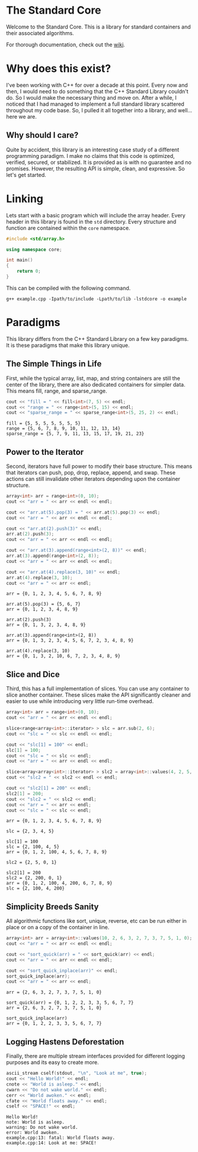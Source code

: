 # The Standard Core

Welcome to the Standard Core. This is a library for standard containers and their associated algorithms.

For thorough documentation, check out the [wiki](https://github.com/nbingham1/stdcore/wiki).

# Why does this exist?

I've been working with C++ for over a decade at this point. Every now and then, I would need to do something that the C++ Standard Library couldn't do. So I would make the necessary thing and move on. After a while, I noticed that I had managed to implement a full standard library scattered throughout my code base. So, I pulled it all together into a library, and well... here we are.

## Why should I care?

Quite by accident, this library is an interesting case study of a different programming paradigm. I make no claims that this code is optimized, verified, secured, or stabilized. It is provided as is with no guarantee and no promises. However, the resulting API is simple, clean, and expressive. So let's get started.

# Linking

Lets start with a basic program which will include the array header. Every header in this library is found in the `std` directory. Every structure and function are contained within the `core` namespace.

```c++
#include <std/array.h>

using namespace core;

int main()
{
    return 0;
}
```

This can be compiled with the following command.

```
g++ example.cpp -Ipath/to/include -Lpath/to/lib -lstdcore -o example
```

# Paradigms

This library differs from the C++ Standard Library on a few key paradigms. It is these paradigms that make this library unique.

## The Simple Things in Life

First, while the typical array, list, map, and string containers are still the center of the library, there are also dedicated containers for simpler data. This means fill, range, and sparse_range.

```c++
cout << "fill = " << fill<int>(7, 5) << endl;
cout << "range = " << range<int>(5, 15) << endl;
cout << "sparse_range = " << sparse_range<int>(5, 25, 2) << endl;
```

```
fill = {5, 5, 5, 5, 5, 5, 5}
range = {5, 6, 7, 8, 9, 10, 11, 12, 13, 14}
sparse_range = {5, 7, 9, 11, 13, 15, 17, 19, 21, 23}
```

## Power to the Iterator

Second, iterators have full power to modify their base structure. This means that iterators can push, pop, drop, replace, append, and swap. These actions can still invalidate other iterators depending upon the container structure.

```c++
array<int> arr = range<int>(0, 10);
cout << "arr = " << arr << endl << endl;

cout << "arr.at(5).pop(3) = " << arr.at(5).pop(3) << endl;
cout << "arr = " << arr << endl << endl;

cout << "arr.at(2).push(3)" << endl;
arr.at(2).push(3);
cout << "arr = " << arr << endl << endl;

cout << "arr.at(3).append(range<int>(2, 8))" << endl;
arr.at(3).append(range<int>(2, 8));
cout << "arr = " << arr << endl << endl;

cout << "arr.at(4).replace(3, 10)" << endl;
arr.at(4).replace(3, 10);
cout << "arr = " << arr << endl;
```

```
arr = {0, 1, 2, 3, 4, 5, 6, 7, 8, 9}

arr.at(5).pop(3) = {5, 6, 7}
arr = {0, 1, 2, 3, 4, 8, 9}

arr.at(2).push(3)
arr = {0, 1, 3, 2, 3, 4, 8, 9}

arr.at(3).append(range<int>(2, 8))
arr = {0, 1, 3, 2, 3, 4, 5, 6, 7, 2, 3, 4, 8, 9}

arr.at(4).replace(3, 10)
arr = {0, 1, 3, 2, 10, 6, 7, 2, 3, 4, 8, 9}
```

## Slice and Dice

Third, this has a full implementation of slices. You can use any container to slice another container. These slices make the API significantly cleaner and easier to use while introducing very little run-time overhead. 

```c++
array<int> arr = range<int>(0, 10);
cout << "arr = " << arr << endl << endl;

slice<range<array<int>::iterator> > slc = arr.sub(2, 6);
cout << "slc = " << slc << endl << endl;

cout << "slc[1] = 100" << endl;
slc[1] = 100;
cout << "slc = " << slc << endl;
cout << "arr = " << arr << endl << endl;

slice<array<array<int>::iterator> > slc2 = array<int>::values(4, 2, 5, 0, 1).sample(arr);
cout << "slc2 = " << slc2 << endl << endl;

cout << "slc2[1] = 200" << endl;
slc2[1] = 200;
cout << "slc2 = " << slc2 << endl;
cout << "arr = " << arr << endl;
cout << "slc = " << slc << endl;
```

```
arr = {0, 1, 2, 3, 4, 5, 6, 7, 8, 9}

slc = {2, 3, 4, 5}

slc[1] = 100
slc = {2, 100, 4, 5}
arr = {0, 1, 2, 100, 4, 5, 6, 7, 8, 9}

slc2 = {2, 5, 0, 1}

slc2[1] = 200
slc2 = {2, 200, 0, 1}
arr = {0, 1, 2, 100, 4, 200, 6, 7, 8, 9}
slc = {2, 100, 4, 200}
```

## Simplicity Breeds Sanity

All algorithmic functions like sort, unique, reverse, etc can be run either in place or on a copy of the container in line.

```c++
array<int> arr = array<int>::values(10, 2, 6, 3, 2, 7, 3, 7, 5, 1, 0);
cout << "arr = " << arr << endl << endl;

cout << "sort_quick(arr) = " << sort_quick(arr) << endl;
cout << "arr = " << arr << endl << endl;

cout << "sort_quick_inplace(arr)" << endl;
sort_quick_inplace(arr);
cout << "arr = " << arr << endl;
```

```
arr = {2, 6, 3, 2, 7, 3, 7, 5, 1, 0}

sort_quick(arr) = {0, 1, 2, 2, 3, 3, 5, 6, 7, 7}
arr = {2, 6, 3, 2, 7, 3, 7, 5, 1, 0}

sort_quick_inplace(arr)
arr = {0, 1, 2, 2, 3, 3, 5, 6, 7, 7}
```

## Logging Hastens Deforestation

Finally, there are multiple stream interfaces provided for different logging purposes and its easy to create more.

```c++
ascii_stream cself(stdout, "\n", "Look at me", true);
cout << "Hello World!" << endl;
cnote << "World is asleep." << endl;
cwarn << "Do not wake world." << endl;
cerr << "World awoken." << endl;
cfate << "World floats away." << endl;
cself << "SPACE!" << endl;
```

```
Hello World!
note: World is asleep.
warning: Do not wake world.
error: World awoken.
example.cpp:13: fatal: World floats away.
example.cpp:14: Look at me: SPACE!
``` 
